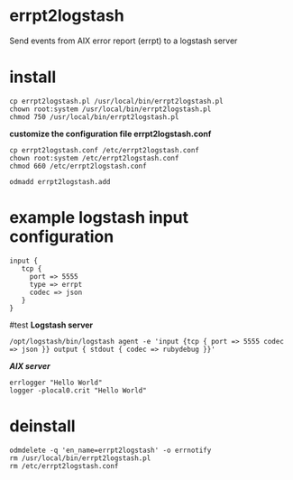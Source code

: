 # errpt2logstash
Send events from AIX error report (errpt) to a logstash server

# install
```
cp errpt2logstash.pl /usr/local/bin/errpt2logstash.pl
chown root:system /usr/local/bin/errpt2logstash.pl
chmod 750 /usr/local/bin/errpt2logstash.pl
```
**customize the configuration file errpt2logstash.conf**
```
cp errpt2logstash.conf /etc/errpt2logstash.conf
chown root:system /etc/errpt2logstash.conf
chmod 660 /etc/errpt2logstash.conf

odmadd errpt2logstash.add
```
# example logstash input configuration
```
input {
   tcp {
     port => 5555
     type => errpt
     codec => json
   }
}
```
#test
**Logstash server**
```
/opt/logstash/bin/logstash agent -e 'input {tcp { port => 5555 codec => json }} output { stdout { codec => rubydebug }}'
```
***AIX server***
```
errlogger "Hello World"
logger -plocal0.crit "Hello World"
```
# deinstall
```
odmdelete -q 'en_name=errpt2logstash' -o errnotify
rm /usr/local/bin/errpt2logstash.pl
rm /etc/errpt2logstash.conf
```
